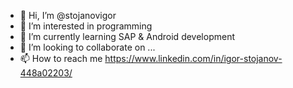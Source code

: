- 👋 Hi, I’m @stojanovigor
- 👀 I’m interested in programming
- 🌱 I’m currently learning SAP & Android development
- 💞️ I’m looking to collaborate on ...
- 📫 How to reach me https://www.linkedin.com/in/igor-stojanov-448a02203/

<!---
stojanovigor/stojanovigor is a ✨ special ✨ repository because its `README.md` (this file) appears on your GitHub profile.
You can click the Preview link to take a look at your changes.
--->
